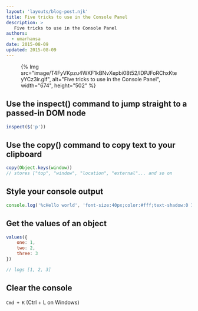 ```yaml
---
layout: 'layouts/blog-post.njk'
title: Five tricks to use in the Console Panel
description: >
   Five tricks to use in the Console Panel
authors:
  - umarhansa
date: 2015-08-09
updated: 2015-08-09
---
```


<figure>
{% Img src="image/T4FyVKpzu4WKF1kBNvXepbi08t52/lDPJFoRChxKteyYCz3ir.gif", alt="Five tricks to use in the Console Panel", width="674", height="502" %}
</figure>

## Use the inspect() command to jump straight to a passed-in DOM node

```js
inspect($('p'))
```    

## Use the copy() command to copy text to your clipboard

```js
copy(Object.keys(window))
// stores ["top", "window", "location", "external"... and so on
```    

## Style your console output

```js
console.log('%cHello world', 'font-size:40px;color:#fff;text-shadow:0 1px 0 #ccc,0 2px 0 #c9c9c9,0 3px 0 #bbb,0 4px 0 #b9b9b9,0 5px 0 #aaa,0 6px 1px rgba(0,0,0,.1),0 0 5px rgba(0,0,0,.1),0 1px 3px rgba(0,0,0,.3),0 3px 5px rgba(0,0,0,.2),0 5px 10px rgba(0,0,0,.25),0 10px 10px rgba(0,0,0,.2),0 20px 20px rgba(0,0,0,.15);');
```

## Get the values of an object


```js
values({
    one: 1,
    two: 2,
    three: 3
})

// logs [1, 2, 3]
```    

## Clear the console

`Cmd + K` (Ctrl + L on Windows)


